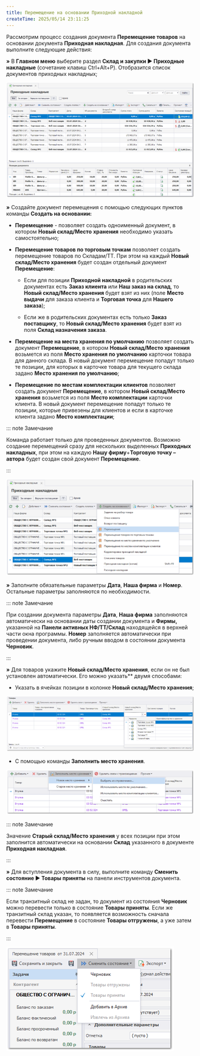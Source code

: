 ```yaml
---
title: Перемещение на основании Приходной накладной
createTime: 2025/05/14 23:11:25
---
```

Рассмотрим процесс создания документа **Перемещение товаров** на основании документа **Приходная накладная**. Для создания документа выполните следующие действия:

**»** В **Главном меню** выберите раздел **Склад и закупки ► Приходные накладные** (сочетание клавиш Ctrl+Alt+P). Отобразится список документов приходных накладных;

![](../../../assets/work/one/207.png)

**»** Создайте документ перемещения с помощью следующих пунктов команды **Создать на основании:**

- **Перемещение** - позволяет создать одноименный документ, в котором **Новый склад/Место** **хранения** необходимо указать самостоятельно;

- **Перемещение товаров по торговым точкам** позволяет создать перемещение товаров по Складам/ТТ. При этом на каждый **Новый склад/Место хранения** будет создан отдельный документ **Перемещение**:

   - Если для позиции **Приходной накладной** в родительских документах есть **Заказ клиента** или **Наш заказ на склад**, то **Новый склад/Место хранения** будет взят из них (поле **Место выдачи** для заказа клиента и **Торговая точка** для **Нашего заказа**);

   - Если же в родительских документах есть только **Заказ поставщику**, то **Новый склад/Место хранения** будет взят из поля **Склад назначения заказа**.

- **Перемещение на места хранения по умолчанию** позволяет создать документ **Перемещение**, в котором **Новый склад/Место хранения** возьмется из поля **Место хранения по умолчанию** карточки товара для данного склада. В новый документ перемещение попадут только те позиции, для которых в карточке товара для текущего склада задано **Место хранения по умолчанию**;

- **Перемещение по местам комплектации клиентов** позволяет создать документ **Перемещение**, в котором **Новый склад/Место хранения** возьмется из поля **Место комплектации** карточки клиента. В новый документ перемещение попадут только те позиции, которые привезены для клиентов и если в карточке клиента задано **Место комплектации**;

::: note Замечание

Команда работает только для проведенных документов. Возможно создание перемещений сразу для нескольких выделенных **Приходных накладных**, при этом на каждую **Нашу фирму**+**Торговую точку – автора** будет создан свой документ **Перемещение**.

:::

![](../../../assets/work/one/208.png)

**»** Заполните обязательные параметры **Дата**, **Наша фирма** и **Номер**. Остальные параметры заполняются по необходимости.

::: note Замечание

При создании документа параметры **Дата**, **Наша фирма** заполняются автоматически на основании даты создании документа и **Фирмы,** указанной на **Панели активных НФ/ТТ/Склад** находящейся в верхней части окна программы. **Номер** заполняется автоматически при проведении документа, либо ручным вводом в состоянии документа **Черновик**.

:::

**»** Для товаров укажите **Новый склад/Место хранения**, если он не был установлен автоматически. Его можно указать** двумя способами:

- Указать в ячейках позиции в колонке **Новый склад/Место хранения**;

![](../../../assets/work/one/209.png)

- С помощью команды **Заполнить место хранения**.

![](../../../assets/work/one/210.png)

::: note Замечание

Значение **Старый склад/Место хранения** у всех позиции при этом заполнится автоматически на основании **Склад** указанного в документе **Приходная накладная**.

:::

**»** Для вступления документа в силу, выполните команду **Сменить состояние ► Товары приняты** на панели инструментов документа. 

::: note Замечание

Если транзитный склад не задан, то документ из состояния **Черновик** можно перевести только в состояние **Товары приняты**. Если же транзитный склад указан, то появляется возможность сначала перевести **Перемещение** в состояние **Товары отгружены**, а уже затем в **Товары приняты**.

:::

![](../../../assets/work/one/206.png)